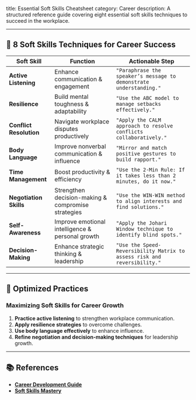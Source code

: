 title: Essential Soft Skills Cheatsheet
category: Career
description: A structured reference guide covering eight essential soft skills techniques to succeed in the workplace.

---

## 🚀 **8 Soft Skills Techniques for Career Success**

| Soft Skill                    | Function                                           | Actionable Step                                                            |
| ----------------------------- | -------------------------------------------------- | -------------------------------------------------------------------------- |
| **Active Listening**    | Enhance communication & engagement                 | `"Paraphrase the speaker’s message to demonstrate understanding."`      |
| **Resilience**          | Build mental toughness & adaptability              | `"Use the ABC model to manage setbacks effectively."`                    |
| **Conflict Resolution** | Navigate workplace disputes productively           | `"Apply the CALM approach to resolve conflicts collaboratively."`        |
| **Body Language**       | Improve nonverbal communication & influence        | `"Mirror and match positive gestures to build rapport."`                 |
| **Time Management**     | Boost productivity & efficiency                    | `"Use the 2-Min Rule: If it takes less than 2 minutes, do it now."`      |
| **Negotiation Skills**  | Strengthen decision-making & compromise strategies | `"Use the WIN-WIN method to align interests and find solutions."`        |
| **Self-Awareness**      | Improve emotional intelligence & personal growth   | `"Apply the Johari Window technique to identify blind spots."`           |
| **Decision-Making**     | Enhance strategic thinking & leadership            | `"Use the Speed-Reversibility Matrix to assess risk and reversibility."` |

---

## 🔄 **Optimized Practices**

### **Maximizing Soft Skills for Career Growth**

1. **Practice active listening** to strengthen workplace communication.
2. **Apply resilience strategies** to overcome challenges.
3. **Use body language effectively** to enhance influence.
4. **Refine negotiation and decision-making techniques** for leadership growth.

---

## 📚 **References**

- **[Career Development Guide](https://www.hubspot.com/blog/career-tips)**
- **[Soft Skills Mastery](https://www.forbes.com/soft-skills-career-success/)**

